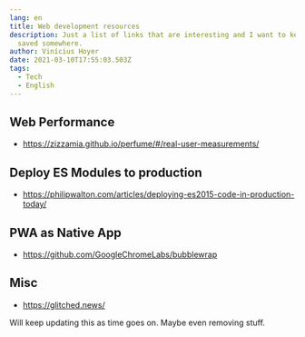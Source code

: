 ```yaml
---
lang: en
title: Web development resources
description: Just a list of links that are interesting and I want to keep than
  saved somewhere.
author: Vinícius Hoyer
date: 2021-03-10T17:55:03.503Z
tags:
  - Tech
  - English
---
```

## Web Performance

- <https://zizzamia.github.io/perfume/#/real-user-measurements/>

## Deploy ES Modules to production

- <https://philipwalton.com/articles/deploying-es2015-code-in-production-today/>

## PWA as Native App

- <https://github.com/GoogleChromeLabs/bubblewrap>

## Misc

- <https://glitched.news/>

Will keep updating this as time goes on. Maybe even removing stuff.